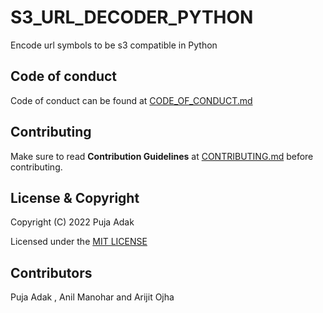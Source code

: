 # S3_URL_DECODER_PYTHON



Encode url symbols to be s3 compatible in Python


## Code of conduct

Code of conduct can be found at [CODE_OF_CONDUCT.md](CODE_OF_CONDUCT.md)

## Contributing

Make sure to read **Contribution Guidelines** at [CONTRIBUTING.md](CONTRIBUTING.md) before contributing.

## License & Copyright

Copyright (C) 2022 Puja Adak

Licensed under the [MIT LICENSE](LICENSE)

## Contributors

Puja Adak , Anil Manohar and Arijit Ojha
